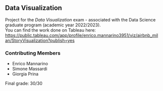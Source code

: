 ## Data Visualization

Project for the *Data Visualization* exam - associated with the Data Science graduate program (academic year 2022/2023). <br>
You can find the work done on Tableau here: https://public.tableau.com/app/profile/enrico.mannarino3951/viz/airbnb_milan/StoryVisualization?publish=yes

### Contributing Members

- Enrico Mannarino
- Simone Massardi
- Giorgia Prina

Final grade: 30/30
